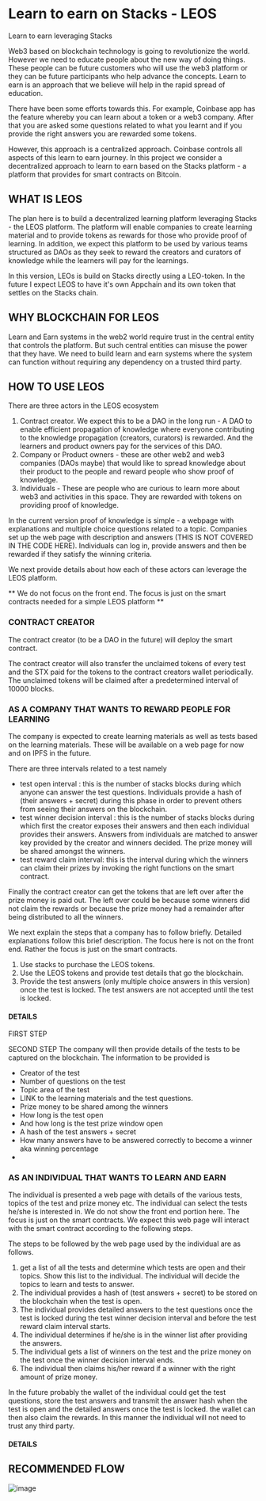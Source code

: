 # Learn to earn on Stacks - LEOS
Learn to earn leveraging Stacks 

Web3 based on blockchain technology is going to revolutionize the world. However we need to educate people about the new way of doing things. These people can be future customers who will use the web3 platform or they can be future participants who help advance the concepts. Learn to earn is an approach that we believe will help in the rapid spread of education.

There have been some efforts towards this. For example, Coinbase app has the feature whereby you can learn about a token or a web3 company. After that you are asked some questions related to what you learnt and if you provide the right answers you are rewarded some tokens.

However, this approach is a centralized approach. Coinbase controls all aspects of this learn to earn journey.  In this project we consider a decentralized approach to learn to earn based on the Stacks platform - a platform that provides for smart contracts on Bitcoin.


## WHAT IS LEOS

The plan here is to build a decentralized learning platform leveraging Stacks - the LEOS platform. The platform will enable companies to create learning material and to provide tokens as rewards for those who provide proof of learning. In addition, we expect this platform to be used by various teams structured as DAOs as they seek to reward the creators and curators of knowledge while the learners will pay for the learnings.

In this version, LEOs is build on Stacks directly using a LEO-token. In the future I expect LEOS to have it's own Appchain and its own token that settles on the Stacks chain. 

## WHY BLOCKCHAIN FOR LEOS

Learn and Earn systems in the web2 world require trust in the central entity that controls the platform. But such central entities can misuse the power that they have.  We need to build learn and earn systems where the system can function without requiring any dependency on a trusted third party. 

## HOW TO USE LEOS

There are three actors in the LEOS ecosystem 

1. Contract creator. We expect this to be a DAO in the long run - A DAO to enable efficient propagation of knowledge where everyone contributing to the knowledge propagation (creators, curators) is rewarded.  And the learners and product owners pay for the services of this DAO.
2. Company or Product owners - these are other web2 and web3 companies (DAOs maybe) that would like to spread knowledge about their product to the people and reward people who show proof of knowledge.
3. Individuals - These are people who are curious to learn more about web3 and activities in this space. They are rewarded with tokens on providing proof of knowledge. 

In the current version proof of knowledge is simple - a webpage with explanations and multiple choice questions related to a topic. 
Companies set up the web page with description and answers (THIS IS NOT COVERED IN THE CODE HERE). Individuals can log in, provide answers and then be rewarded if they satisfy the winning criteria. 

We next provide details about how each of these actors can leverage the LEOS platform. 

** We do not focus on the front end. The focus is just on the smart contracts needed for a simple LEOS platform **


### CONTRACT CREATOR
The contract creator (to be a DAO in the future) will deploy the smart contract. 

The contract creator will also transfer the unclaimed tokens of every test and the STX paid for the tokens to the contract creators wallet periodically.  The unclaimed tokens will be claimed after a predetermined interval of 10000 blocks.

### AS A COMPANY THAT WANTS TO REWARD PEOPLE FOR LEARNING

The company is expected to create learning materials as well as tests based on the learning materials. These will be available on a web page for now and on IPFS in the future. 

There are three intervals related to a test namely
- test open interval : this is the number of stacks blocks during which anyone can answer the test questions. Individuals provide a hash of (their answers + secret) during this phase in order to prevent others from seeing their answers on the blockchain.
- test winner decision interval : this is the number of stacks blocks during which first the creator exposes their answers and then each individual provides their answers.  Answers from individuals are matched to answer key provided by the creator and winners decided. The prize money will be shared amongst the winners. 
- test reward claim interval: this is the interval during which the winners can claim their prizes by invoking the right functions on the smart contract. 

Finally the contract creator can get the tokens that are left over after the prize money is paid out. The left over could be because some winners did not claim the rewards or because the prize money had a remainder after being distributed to all the winners.

We next explain the steps that a company has to follow briefly.  Detailed explanations follow this brief description. The focus here is not on the front end. Rather the focus is just on the smart contracts. 

1. Use stacks to purchase the LEOS tokens.
2. Use the LEOS tokens and provide test details that go the blockchain.
3. Provide the test answers (only multiple choice answers in this version) once the test is locked. The test answers are not accepted until the test is locked. 

#### DETAILS

FIRST STEP

SECOND STEP 
The company will then provide details of the tests to be captured on the blockchain. The information to be provided is 
- Creator of the test
- Number of questions on the test
- Topic area of the test 
- LINK to the learning materials and the test questions. 
- Prize money to be shared among the winners 
- How long is the test open 
- And how long is the test prize window open 
- A hash of the test answers + secret 
- How many answers have to be answered correctly to become a winner aka winning percentage 
- 


### AS AN INDIVIDUAL THAT WANTS TO LEARN AND EARN 
The individual is presented a web page with details of the various tests, topics of the test and prize money etc. The individual can select the tests he/she is interested in.  We do not show the front end portion here. The focus is just on the smart contracts.  We expect this web page will interact with the smart contract according to the following steps.  

The steps to be followed by the web page used by the individual are as follows. 
1. get a list of all the tests and determine which tests are open and their topics. Show this list to the individual. The individual will decide the topics to learn and tests to answer. 
2. The individual provides a hash of (test answers + secret) to be stored on the blockchain when the test is open. 
3. The individual provides detailed answers to the test questions once the test is locked during the test winner decision interval and before the test reward claim interval starts. 
4. The individual determines if he/she is in the winner list after providing the answers. 
5. The individual gets a list of winners on the test and the prize money on the test once the winner decision interval ends. 
6. The individual then claims his/her reward if a winner with the right amount of prize money.

In the future probably the wallet of the individual could get the test questions, store the test answers and transmit the answer hash when the test is open and the detailed answers once the test is locked. the wallet can then also claim the rewards.  In this manner the individual will not need to trust any third party. 

#### DETAILS



## RECOMMENDED FLOW 

![image](https://user-images.githubusercontent.com/4590487/159304400-6fd301e8-7759-4f00-907e-7615691c0b26.png)

